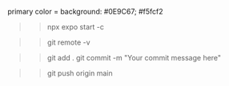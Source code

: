 primary color = background: #0E9C67;
#f5fcf2

>> npx expo start -c

>> git remote -v

>> git add .
>> git commit -m "Your commit message here"

>> git push origin main
